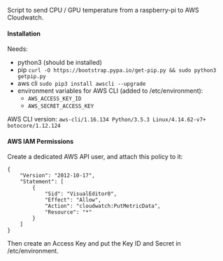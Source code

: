 Script to send CPU / GPU temperature from a raspberry-pi to AWS Cloudwatch.

#### Installation

Needs:

- python3 (should be installed)
- pip `curl -O https://bootstrap.pypa.io/get-pip.py && sudo python3 getpip.py`
- aws cli `sudo pip3 install awscli --upgrade`
- environment variables for AWS CLI (added to /etc/environment):
  - `AWS_ACCESS_KEY_ID`
  - `AWS_SECRET_ACCESS_KEY`

AWS CLI version: `aws-cli/1.16.134 Python/3.5.3 Linux/4.14.62-v7+ botocore/1.12.124`

#### AWS IAM Permissions

Create a dedicated AWS API user, and attach this policy to it:

    {
        "Version": "2012-10-17",
        "Statement": [
            {
                "Sid": "VisualEditor0",
                "Effect": "Allow",
                "Action": "cloudwatch:PutMetricData",
                "Resource": "*"
            }
        ]
    }

Then create an Access Key and put the Key ID and Secret in /etc/environment.
